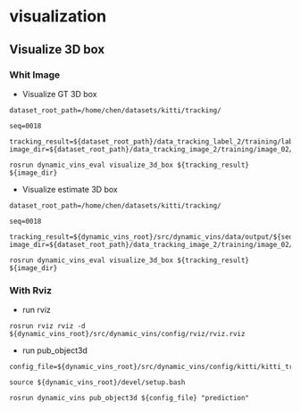 

# visualization



## Visualize 3D box



### Whit Image



* Visualize GT 3D box

```shell
dataset_root_path=/home/chen/datasets/kitti/tracking/

seq=0018

tracking_result=${dataset_root_path}/data_tracking_label_2/training/label_02/${seq}.txt
image_dir=${dataset_root_path}/data_tracking_image_2/training/image_02/${seq}/

rosrun dynamic_vins_eval visualize_3d_box ${tracking_result} ${image_dir}
```



* Visualize estimate 3D box

```shell
dataset_root_path=/home/chen/datasets/kitti/tracking/

seq=0018

tracking_result=${dynamic_vins_root}/src/dynamic_vins/data/output/${seq}.txt
image_dir=${dataset_root_path}/data_tracking_image_2/training/image_02/${seq}/

rosrun dynamic_vins_eval visualize_3d_box ${tracking_result} ${image_dir}
```





### With Rviz

* run rviz

```shell
rosrun rviz rviz -d ${dynamic_vins_root}/src/dynamic_vins/config/rviz/rviz.rviz
```



* run pub_object3d

```shell
config_file=${dynamic_vins_root}/src/dynamic_vins/config/kitti/kitti_tracking/kitti_tracking.yaml

source ${dynamic_vins_root}/devel/setup.bash

rosrun dynamic_vins pub_object3d ${config_file} "prediction"
```



